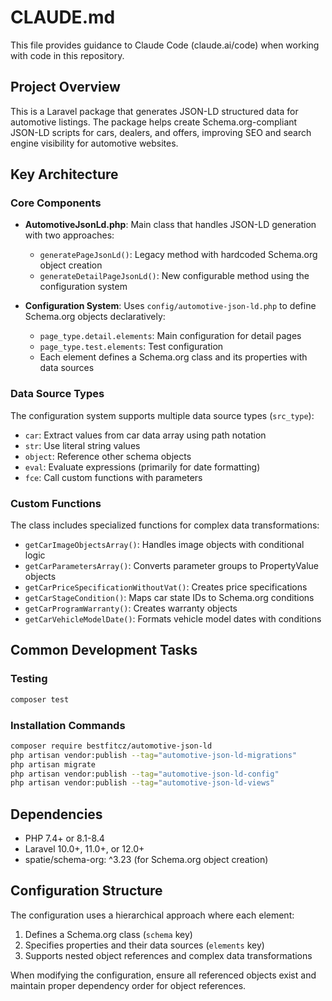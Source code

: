 # CLAUDE.md

This file provides guidance to Claude Code (claude.ai/code) when working with code in this repository.

## Project Overview

This is a Laravel package that generates JSON-LD structured data for automotive listings. The package helps create Schema.org-compliant JSON-LD scripts for cars, dealers, and offers, improving SEO and search engine visibility for automotive websites.

## Key Architecture

### Core Components

- **AutomotiveJsonLd.php**: Main class that handles JSON-LD generation with two approaches:
  - `generatePageJsonLd()`: Legacy method with hardcoded Schema.org object creation
  - `generateDetailPageJsonLd()`: New configurable method using the configuration system

- **Configuration System**: Uses `config/automotive-json-ld.php` to define Schema.org objects declaratively:
  - `page_type.detail.elements`: Main configuration for detail pages
  - `page_type.test.elements`: Test configuration
  - Each element defines a Schema.org class and its properties with data sources

### Data Source Types

The configuration system supports multiple data source types (`src_type`):
- `car`: Extract values from car data array using path notation
- `str`: Use literal string values
- `object`: Reference other schema objects
- `eval`: Evaluate expressions (primarily for date formatting)
- `fce`: Call custom functions with parameters

### Custom Functions

The class includes specialized functions for complex data transformations:
- `getCarImageObjectsArray()`: Handles image objects with conditional logic
- `getCarParametersArray()`: Converts parameter groups to PropertyValue objects
- `getCarPriceSpecificationWithoutVat()`: Creates price specifications
- `getCarStageCondition()`: Maps car state IDs to Schema.org conditions
- `getCarProgramWarranty()`: Creates warranty objects
- `getCarVehicleModelDate()`: Formats vehicle model dates with conditions

## Common Development Tasks

### Testing
```bash
composer test
```

### Installation Commands
```bash
composer require bestfitcz/automotive-json-ld
php artisan vendor:publish --tag="automotive-json-ld-migrations"
php artisan migrate
php artisan vendor:publish --tag="automotive-json-ld-config"
php artisan vendor:publish --tag="automotive-json-ld-views"
```

## Dependencies

- PHP 7.4+ or 8.1-8.4
- Laravel 10.0+, 11.0+, or 12.0+
- spatie/schema-org: ^3.23 (for Schema.org object creation)

## Configuration Structure

The configuration uses a hierarchical approach where each element:
1. Defines a Schema.org class (`schema` key)
2. Specifies properties and their data sources (`elements` key)
3. Supports nested object references and complex data transformations

When modifying the configuration, ensure all referenced objects exist and maintain proper dependency order for object references.
